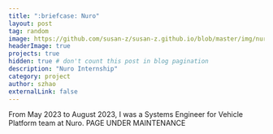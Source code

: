 ```yaml
---
title: ":briefcase: Nuro"
layout: post
tag: random
image: https://github.com/susan-z/susan-z.github.io/blob/master/img/nuro-bot.jpg?raw=true
headerImage: true
projects: true
hidden: true # don't count this post in blog pagination
description: "Nuro Internship"
category: project
author: szhao
externalLink: false
---
```


From May 2023 to August 2023, I was a Systems Engineer for Vehicle Platform team at Nuro. 
PAGE UNDER MAINTENANCE
